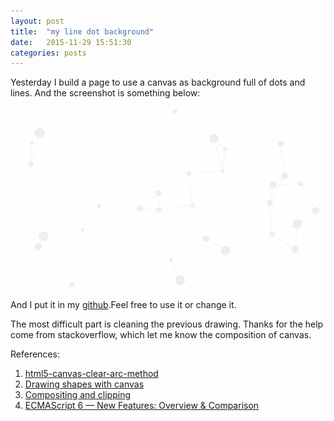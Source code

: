 ```yaml
---
layout: post
title:  "my line dot background"
date:   2015-11-29 15:51:30
categories: posts
---
```

Yesterday I build a page to use a canvas as background full of dots and lines. And the screenshot is something below:

![line-dot-background.gif](/images/line-dot-background.gif)

And I put it in my [github](https://github.com/ShallmentMo/line-dot-background).Feel free to use it or change it.

The most difficult part is cleaning the previous drawing. Thanks for the help come from stackoverflow, which let me know the composition of canvas.

References:

1. [html5-canvas-clear-arc-method](http://stackoverflow.com/questions/3564717/html5-canvas-clear-arc-method/3566385#3566385)
2. [Drawing shapes with canvas](https://developer.mozilla.org/en-US/docs/Web/API/Canvas_API/Tutorial/Drawing_shapes)
3. [Compositing and clipping](https://developer.mozilla.org/en-US/docs/Web/API/Canvas_API/Tutorial/Compositing)
4. [ECMAScript 6 — New Features: Overview & Comparison](http://es6-features.org/#Constants)
